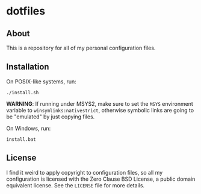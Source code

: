# dotfiles

## About

This is a repository for all of my personal configuration files.

## Installation

On POSIX-like systems, run:

	./install.sh

**WARNING**: If running under MSYS2, make sure to set the `MSYS` environment variable to `winsymlinks:nativestrict`, otherwise symbolic links are going to be "emulated" by just copying files.

On Windows, run:

	install.bat

## License

I find it weird to apply copyright to configuration files, so all my configuration is licensed with the Zero Clause BSD License, a public domain equivalent license. See the `LICENSE` file for more details.

